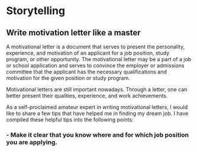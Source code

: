 # Storytelling

## Write motivation letter like a master

A motivational letter is a document that serves to present the personality, experience, and motivation of an applicant for a job position, study program, or other opportunity. The motivational letter may be a part of a job or school application and serves to convince the employer or admissions committee that the applicant has the necessary qualifications and motivation for the given position or study program.

Motivational letters are still important nowadays. Through a letter, one can better present their qualities, experience, and work achievements.

As a self-proclaimed amateur expert in writing motivational letters, I would like to share a few tips that have helped me in finding my dream job. 
I have compiled these helpful tips into the following points:

### - Make it clear that you know where and for which job position you are applying.
  


